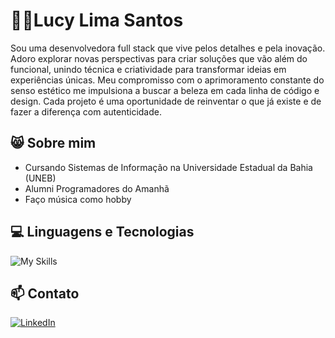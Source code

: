 # 🏳️‍⚧️Lucy Lima Santos
Sou uma desenvolvedora full stack que vive pelos detalhes e pela inovação. Adoro explorar novas perspectivas para criar soluções que vão além do funcional, unindo técnica e criatividade para transformar ideias em experiências únicas. Meu compromisso com o aprimoramento constante do senso estético me impulsiona a buscar a beleza em cada linha de código e design. Cada projeto é uma oportunidade de reinventar o que já existe e de fazer a diferença com autenticidade.

## 😸 Sobre mim

- Cursando Sistemas de Informação na Universidade Estadual da Bahia (UNEB)
- Alumni Programadores do Amanhã
- Faço música como hobby

## 💻 Linguagens e Tecnologias

![My Skills](https://skillicons.dev/icons?i=html,css,js,react,ts,tailwind,sass,nodejs,express,postgres,mongo,mysql,git)


## 📫 Contato

<a href="https://www.linkedin.com/in/lucylimasantos/" target="_blank">
  <img src="https://img.shields.io/badge/LinkedIn-Connect-blue?style=flat-square&logo=linkedin" alt="LinkedIn" />
</a>
